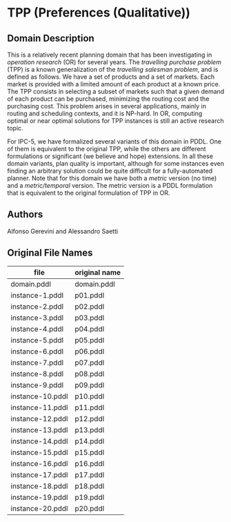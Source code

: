 # TPP (Preferences (Qualitative))

## Domain Description

This is a relatively recent planning domain that has been investigating in *operation research* (OR) for several years.
The *travelling purchase problem* (TPP) is a known generalization of the *travelling salesman problem*, and is defined as follows.
We have a set of products and a set of markets.
Each market is provided with a limited amount of each product at a known price.
The TPP consists in selecting a subset of markets such that a given demand of each product can be purchased, minimizing the routing cost and the purchasing cost.
This problem arises in several applications, mainly in routing and scheduling contexts, and it is NP-hard.
In OR, computing optimal or near optimal solutions for TPP instances is still an active research topic.

For IPC-5, we have formalized several variants of this domain in PDDL.
One of them is equivalent to the original TPP, while the others are different formulations or significant (we believe and hope) extensions.
In all these domain variants, plan quality is important, although for some instances even finding an arbitrary solution could be quite difficult for a fully-automated planner.
Note that for this domain we have both a *metric* version (no time) and a *metric/temporal* version.
The metric version is a PDDL formulation that is equivalent to the original formulation of TPP in OR.

## Authors

Alfonso Gerevini and Alessandro Saetti

## Original File Names

| file             | original name |
|------------------|---------------|
| domain.pddl      | domain.pddl   |
| instance-1.pddl  | p01.pddl      |
| instance-2.pddl  | p02.pddl      |
| instance-3.pddl  | p03.pddl      |
| instance-4.pddl  | p04.pddl      |
| instance-5.pddl  | p05.pddl      |
| instance-6.pddl  | p06.pddl      |
| instance-7.pddl  | p07.pddl      |
| instance-8.pddl  | p08.pddl      |
| instance-9.pddl  | p09.pddl      |
| instance-10.pddl | p10.pddl      |
| instance-11.pddl | p11.pddl      |
| instance-12.pddl | p12.pddl      |
| instance-13.pddl | p13.pddl      |
| instance-14.pddl | p14.pddl      |
| instance-15.pddl | p15.pddl      |
| instance-16.pddl | p16.pddl      |
| instance-17.pddl | p17.pddl      |
| instance-18.pddl | p18.pddl      |
| instance-19.pddl | p19.pddl      |
| instance-20.pddl | p20.pddl      |
